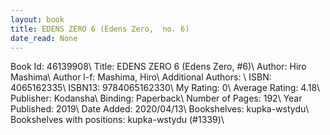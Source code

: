 ```yaml
---
layout: book
title: EDENS ZERO 6 (Edens Zero,  no. 6)
date_read: None
---
```


Book Id: 46139908\ 
Title: EDENS ZERO 6 (Edens Zero, #6)\ 
Author: Hiro Mashima\ 
Author l-f: Mashima, Hiro\ 
Additional Authors: \ 
ISBN: 4065162335\ 
ISBN13: 9784065162330\ 
My Rating: 0\ 
Average Rating: 4.18\ 
Publisher: Kodansha\ 
Binding: Paperback\ 
Number of Pages: 192\ 
Year Published: 2019\ 
Date Added: 2020/04/13\ 
Bookshelves: kupka-wstydu\ 
Bookshelves with positions: kupka-wstydu (#1339)\ 

